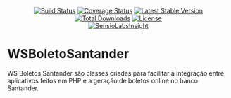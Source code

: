 <p align="center">
  <a href="https://travis-ci.org/DenysXavier/WSBoletoSantander"><img alt="Build Status" src="https://travis-ci.org/DenysXavier/WSBoletoSantander.svg?branch=master"></a>
  <a href="https://coveralls.io/github/DenysXavier/WSBoletoSantander?branch=master"><img alt="Coverage Status" src="https://coveralls.io/repos/github/DenysXavier/WSBoletoSantander/badge.svg?branch=master"></a>
  <a href="https://packagist.org/packages/tiexpert/ws-boleto-santander"><img alt="Latest Stable Version" src="https://poser.pugx.org/tiexpert/ws-boleto-santander/v/stable"></a>
  <a href="https://packagist.org/packages/tiexpert/ws-boleto-santander"><img alt="Total Downloads" src="https://poser.pugx.org/tiexpert/ws-boleto-santander/downloads"></a>
  <a href="https://packagist.org/packages/tiexpert/ws-boleto-santander"><img alt="License" src="https://poser.pugx.org/tiexpert/ws-boleto-santander/license"></a>
  <br>
  <a href="https://insight.sensiolabs.com/projects/9ad566a3-f228-400d-8f4f-7405f23fe22a"><img alt="SensioLabsInsight" src="https://insight.sensiolabs.com/projects/9ad566a3-f228-400d-8f4f-7405f23fe22a/big.png"></a>
</p>

# WSBoletoSantander

WS Boletos Santander são classes criadas para facilitar a integração entre aplicativos feitos em PHP e a geração de boletos online no banco Santander.
